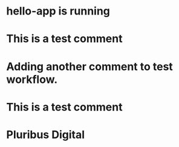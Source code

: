 # hello-app is running
# This is a test comment
# Adding another comment to test workflow.
# This is a test comment
# Pluribus Digital